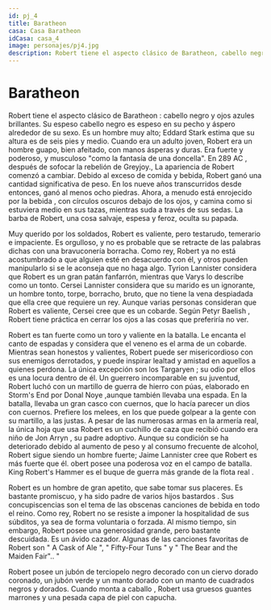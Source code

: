 ```yaml
---
id: pj_4
title: Baratheon 
casa: Casa Baratheon
idCasa: casa_4
image: personajes/pj4.jpg
description: Robert tiene el aspecto clásico de Baratheon, cabello negro y ojos azules brillantes.  Su espeso cabello negro es espeso en su pecho y áspero alrededor de su sexo...
---
```


#  Baratheon

Robert tiene el aspecto clásico de Baratheon : cabello negro y ojos azules brillantes.  Su espeso cabello negro es espeso en su pecho y áspero alrededor de su sexo.  Es un hombre muy alto;  Eddard Stark estima que su altura es de seis pies y medio. Cuando era un adulto joven, Robert era un hombre guapo,  bien afeitado,  con manos ásperas y duras.  Era fuerte y poderoso, y musculoso "como la fantasía de una doncella". En 289 AC , después de sofocar la rebelión de Greyjoy., La apariencia de Robert comenzó a cambiar. Debido al exceso de comida y bebida, Robert ganó una cantidad significativa de peso. En los nueve años transcurridos desde entonces, ganó al menos ocho piedras.  Ahora, a menudo está enrojecido por la bebida ,  con círculos oscuros debajo de los ojos, y camina como si estuviera medio en sus tazas, mientras suda a través de sus sedas. La barba de Robert, una cosa salvaje, espesa y feroz, oculta su papada. 

Muy querido por los soldados,  Robert es valiente, pero testarudo, temerario e impaciente.  Es orgulloso,  y no es probable que se retracte de las palabras dichas con una bravuconería borracha.  Como rey, Robert ya no está acostumbrado a que alguien esté en desacuerdo con él,  y otros pueden manipularlo si se le aconseja que no haga algo.  Tyrion Lannister considera que Robert es un gran patán fanfarrón,  mientras que Varys lo describe como un tonto.  Cersei Lannister considera que su marido es un ignorante, un hombre tonto,  torpe, borracho, bruto,  que no tiene la vena despiadada que ella cree que requiere un rey.  Aunque varias personas consideran que Robert es valiente,  Cersei cree que es un cobarde.  Según Petyr Baelish , Robert tiene práctica en cerrar los ojos a las cosas que preferiría no ver. 

Robert es tan fuerte como un toro y valiente en la batalla.  Le encanta el canto de espadas  y considera que el veneno es el arma de un cobarde.  Mientras sean honestos y valientes, Robert puede ser misericordioso con sus enemigos derrotados,  y puede inspirar lealtad y amistad en aquellos a quienes perdona.  La única excepción son los Targaryen ;  su odio por ellos es una locura dentro de él.  Un guerrero incomparable en su juventud, Robert luchó con un martillo de guerra de hierro con púas, elaborado en Storm's End por Donal Noye ,aunque también llevaba una espada. En la batalla, llevaba un gran casco con cuernos, que lo hacía parecer un dios con cuernos. Prefiere los melees, en los que puede golpear a la gente con su martillo, a las justas.  A pesar de las numerosas armas en la armería real, la única hoja que usa Robert es un cuchillo de caza que recibió cuando era niño de Jon Arryn , su padre adoptivo. Aunque su condición se ha deteriorado debido al aumento de peso y al consumo frecuente de alcohol,  Robert sigue siendo un hombre fuerte; Jaime Lannister cree que Robert es más fuerte que él. obert posee una poderosa voz en el campo de batalla.  King Robert's Hammer es el buque de guerra más grande de la flota real .

Robert es un hombre de gran apetito, que sabe tomar sus placeres.  Es bastante promiscuo,  y ha sido padre de varios hijos bastardos . Sus concupiscencias son el tema de las obscenas canciones de bebida en todo el reino.  Como rey, Robert no se resiste a imponer la hospitalidad de sus súbditos, ya sea de forma voluntaria o forzada. Al mismo tiempo, sin embargo, Robert posee una generosidad grande, pero bastante descuidada.  Es un ávido cazador.  Algunas de las canciones favoritas de Robert son " A Cask of Ale ", " Fifty-Four Tuns " y " The Bear and the Maiden Fair".. " 

Robert posee un jubón de terciopelo negro decorado con un ciervo dorado coronado,  un jubón verde  y un manto dorado con un manto de cuadrados negros y dorados.  Cuando monta a caballo , Robert usa gruesos guantes marrones y una pesada capa de piel con capucha. 